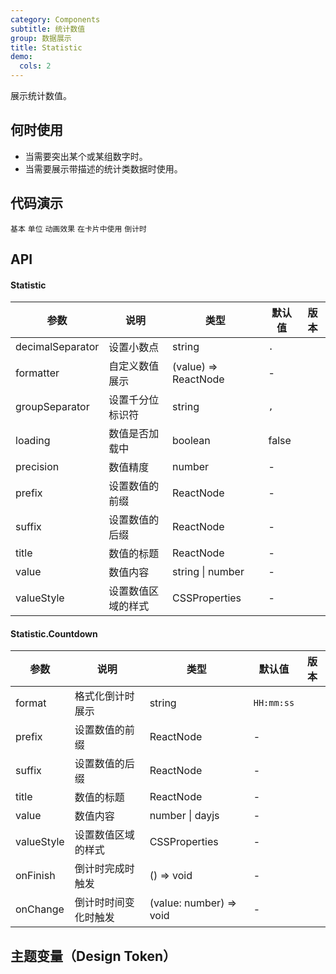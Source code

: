 ```yaml
---
category: Components
subtitle: 统计数值
group: 数据展示
title: Statistic
demo:
  cols: 2
---
```


展示统计数值。

## 何时使用

- 当需要突出某个或某组数字时。
- 当需要展示带描述的统计类数据时使用。

## 代码演示

<!-- prettier-ignore -->
<code src="./demo/basic.tsx">基本</code>
<code src="./demo/unit.tsx">单位</code>
<code src="./demo/animated.tsx">动画效果</code>
<code src="./demo/card.tsx" background="grey">在卡片中使用</code>
<code src="./demo/countdown.tsx">倒计时</code>

## API

#### Statistic

| 参数             | 说明               | 类型                 | 默认值 | 版本 |
| ---------------- | ------------------ | -------------------- | ------ | ---- |
| decimalSeparator | 设置小数点         | string               | `.`    |      |
| formatter        | 自定义数值展示     | (value) => ReactNode | -      |      |
| groupSeparator   | 设置千分位标识符   | string               | `,`    |      |
| loading          | 数值是否加载中     | boolean              | false  |      |
| precision        | 数值精度           | number               | -      |      |
| prefix           | 设置数值的前缀     | ReactNode            | -      |      |
| suffix           | 设置数值的后缀     | ReactNode            | -      |      |
| title            | 数值的标题         | ReactNode            | -      |      |
| value            | 数值内容           | string \| number     | -      |      |
| valueStyle       | 设置数值区域的样式 | CSSProperties        | -      |      |

#### Statistic.Countdown

| 参数       | 说明                 | 类型                    | 默认值     | 版本 |
| ---------- | -------------------- | ----------------------- | ---------- | ---- |
| format     | 格式化倒计时展示     | string                  | `HH:mm:ss` |      |
| prefix     | 设置数值的前缀       | ReactNode               | -          |      |
| suffix     | 设置数值的后缀       | ReactNode               | -          |      |
| title      | 数值的标题           | ReactNode               | -          |      |
| value      | 数值内容             | number \| dayjs         | -          |      |
| valueStyle | 设置数值区域的样式   | CSSProperties           | -          |      |
| onFinish   | 倒计时完成时触发     | () => void              | -          |      |
| onChange   | 倒计时时间变化时触发 | (value: number) => void | -          |      |

## 主题变量（Design Token）

<ComponentTokenTable component="Statistic"></ComponentTokenTable>
